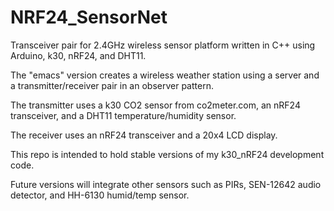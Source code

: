 # NRF24_SensorNet
Transceiver pair for 2.4GHz wireless sensor platform written in C++ using Arduino, k30, nRF24, and DHT11. 

The "emacs" version creates a wireless weather station using a server and a transmitter/receiver pair in an observer pattern. 

The transmitter uses a k30 CO2 sensor from co2meter.com, an nRF24 transceiver, and a DHT11 temperature/humidity sensor. 

The receiver uses an nRF24 transceiver and a 20x4 LCD display.

This repo is intended to hold stable versions of my k30_nRF24 development code.

Future versions will integrate other sensors such as PIRs, SEN-12642 audio detector, and HH-6130 humid/temp sensor. 

